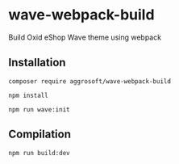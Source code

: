 # wave-webpack-build
Build Oxid eShop Wave theme using webpack

## Installation

`composer require aggrosoft/wave-webpack-build`

`npm install`

`npm run wave:init`

## Compilation

`npm run build:dev`